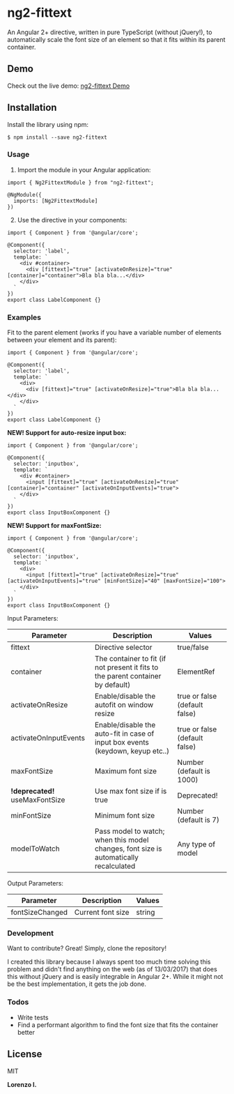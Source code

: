 # ng2-fittext

An Angular 2+ directive, written in pure TypeScript (without jQuery!), to automatically scale the font size of an element so that it fits within its parent container.

## Demo

Check out the live demo: [ng2-fittext Demo](https://stackblitz.com/edit/stackblitz-starters-7ghzat?file=src%2Fmain.ts)

## Installation

Install the library using npm:

```
$ npm install --save ng2-fittext
```

### Usage

1. Import the module in your Angular application:
```
import { Ng2FittextModule } from "ng2-fittext";

@NgModule({
  imports: [Ng2FittextModule]
})
```

2. Use the directive in your components:
```
import { Component } from '@angular/core';

@Component({
  selector: 'label',
  template: `
    <div #container>
      <div [fittext]="true" [activateOnResize]="true" [container]="container">Bla bla bla...</div>
    </div>
  `
})
export class LabelComponent {}
```

### Examples

Fit to the parent element (works if you have a variable number of elements between your element and its parent):

```
import { Component } from '@angular/core';

@Component({
  selector: 'label',
  template: `
    <div>
      <div [fittext]="true" [activateOnResize]="true">Bla bla bla...</div>
    </div>
  `
})
export class LabelComponent {}
```

**NEW! Support for auto-resize input box:**

```
import { Component } from '@angular/core';

@Component({
  selector: 'inputbox',
  template: `
    <div #container>
      <input [fittext]="true" [activateOnResize]="true" [container]="container" [activateOnInputEvents]="true">
    </div>
  `
})
export class InputBoxComponent {}
```

**NEW! Support for maxFontSize:**

```
import { Component } from '@angular/core';

@Component({
  selector: 'inputbox',
  template: `
    <div>
      <input [fittext]="true" [activateOnResize]="true" [activateOnInputEvents]="true" [minFontSize]="40" [maxFontSize]="100">
    </div>
  `
})
export class InputBoxComponent {}
```

Input Parameters:

| Parameter                       | Description                                                                             | Values                        |
| ------------------------------- | --------------------------------------------------------------------------------------- | ----------------------------- |
| fittext                         | Directive selector                                                                      | true/false                    |
| container                       | The container to fit (if not present it fits to the parent container by default)        | ElementRef                    |
| activateOnResize                | Enable/disable the autofit on window resize                                             | true or false (default false) |
| activateOnInputEvents           | Enable/disable the auto-fit in case of input box events (keydown, keyup etc..)          | true or false (default false) |
| maxFontSize                     | Maximum font size                                                                       | Number (default is 1000)      |
| **!deprecated!** useMaxFontSize | Use max font size if is true                                                            | Deprecated!                   |
| minFontSize                     | Minimum font size                                                                       | Number (default is 7)         |
| modelToWatch                    | Pass model to watch; when this model changes, font size is automatically recalculated   | Any type of model             |

Output Parameters:

| Parameter       | Description       | Values |
| --------------- | ----------------- | ------ |
| fontSizeChanged | Current font size | string |

### Development

Want to contribute? Great!
Simply, clone the repository!

I created this library because I always spent too much time solving this problem and didn't find anything on the web (as of 13/03/2017) that does this without jQuery and is easily integrable in Angular 2+.
While it might not be the best implementation, it gets the job done.

### Todos

- Write tests
- Find a performant algorithm to find the font size that fits the container better

## License

MIT

**Lorenzo I.**
